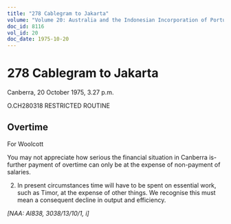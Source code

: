 ```yaml
---
title: "278 Cablegram to Jakarta"
volume: "Volume 20: Australia and the Indonesian Incorporation of Portuguese Timor, 1974-1976"
doc_id: 8116
vol_id: 20
doc_date: 1975-10-20
---
```


# 278 Cablegram to Jakarta

Canberra, 20 October 1975, 3.27 p.m.

O.CH280318 RESTRICTED ROUTINE

## Overtime

For Woolcott

You may not appreciate how serious the financial situation in Canberra is-further payment of overtime can only be at the expense of non-payment of salaries.

  2. In present circumstances time will have to be spent on essential work, such as Timor, at the expense of other things. We recognise this must mean a consequent decline in output and efficiency.



_[NAA: Al838, 3038/13/10/1, i]_
